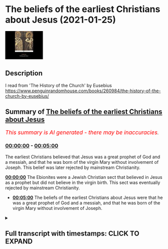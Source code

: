 # The beliefs of the earliest Christians about Jesus (2021-01-25)

![alt The beliefs of the earliest Christians about Jesus](K51AcZBWS68.jpg "The beliefs of the earliest Christians about Jesus")

## Description

I read from 'The History of the Church' by Eusebius 
https://www.penguinrandomhouse.com/books/260984/the-history-of-the-church-by-eusebius/

## Summary of [The beliefs of the earliest Christians about Jesus](https://www.youtube.com/watch?v=K51AcZBWS68)


*<span style="color:red; font-size:125%">This summary is AI generated - there may be inaccuracies</span>. [](/)*

### [00:00:00](https://www.youtube.com/watch?v=K51AcZBWS68&t=0) - [00:05:00](https://www.youtube.com/watch?v=K51AcZBWS68&t=300)

The earliest Christians believed that Jesus was a great prophet of God and a messiah, and that he was born of the virgin Mary without involvement of Joseph. This belief was later rejected by mainstream Christianity.

**[00:00:00](https://www.youtube.com/watch?v=K51AcZBWS68&t=0)** The Ebionites were a Jewish Christian sect that believed in Jesus as a prophet but did not believe in the virgin birth. This sect was eventually rejected by mainstream Christianity.
* **[00:05:00](https://www.youtube.com/watch?v=K51AcZBWS68&t=300)** The beliefs of the earliest Christians about Jesus were that he was a great prophet of God and a messiah, and that he was born of the virgin Mary without involvement of Joseph.

<details><summary><h2>Full transcript with timestamps: CLICK TO EXPAND</h2></summary>

[0:00:00](https://youtu.be/K51AcZBWS68?t=0) i just wanted to make a brief video in response 
to some claims by prominent christian apologists    
[0:00:07](https://youtu.be/K51AcZBWS68?t=7) and polemicists online that the early jewish 
christian sects the ebionites as they're called uh    
[0:00:16](https://youtu.be/K51AcZBWS68?t=16) did not believe in the virgin birth 
now why does this matter because    
[0:00:20](https://youtu.be/K51AcZBWS68?t=20) the early the earliest christians were jewish 
christians and they had beliefs about jesus    
[0:00:26](https://youtu.be/K51AcZBWS68?t=26) and about the jewish law and so on which are 
quite different from later christian orthodoxy    
[0:00:32](https://youtu.be/K51AcZBWS68?t=32) certainly different from paul's ideas which became 
dominant in the second century onwards up to today    
[0:00:39](https://youtu.be/K51AcZBWS68?t=39) and the accusation is that the ebionites as 
they're called these jewish christians did not    
[0:00:44](https://youtu.be/K51AcZBWS68?t=44) believe in the virgin birth so their faith was 
suspect they were heretics anyway so why are we    
[0:00:51](https://youtu.be/K51AcZBWS68?t=51) putting so much store by what they believe they 
didn't quite get their beliefs right now this    
[0:00:56](https://youtu.be/K51AcZBWS68?t=56) is a half truth at best and i want to show why 
uh this is a half-truth uh by referring to the    
[0:01:03](https://youtu.be/K51AcZBWS68?t=63) uh well-known book by eusebius the history of the 
church who is eusebius on the back cover it says    
[0:01:11](https://youtu.be/K51AcZBWS68?t=71) eusebius's account is the only surviving 
historical account of the church during    
[0:01:16](https://youtu.be/K51AcZBWS68?t=76) its crucial first 300 years bishop eusebius 
who was born in ad260 so it's really early    
[0:01:24](https://youtu.be/K51AcZBWS68?t=84) a learned scholar who lived most of his life 
in caesarea in palestine broke new ground in    
[0:01:30](https://youtu.be/K51AcZBWS68?t=90) writing the history and provided a model for all 
later ecclesiastical historians church historians    
[0:01:37](https://youtu.be/K51AcZBWS68?t=97) so uh this book by the way is edited by uh andrew 
luth who's a professor of patristic studies    
[0:01:44](https://youtu.be/K51AcZBWS68?t=104) at the university of durham and at the very back 
he has a glossary of the who's who of eusebius and    
[0:01:51](https://youtu.be/K51AcZBWS68?t=111) he helpfully tells us about the ebionites the word 
is derived from a hebrew word meaning the poor    
[0:01:58](https://youtu.be/K51AcZBWS68?t=118) this may indicate that the original ebionites were 
materially poor or that they thought of themselves    
[0:02:05](https://youtu.be/K51AcZBWS68?t=125) as the poor ones who depend utterly on the grace 
of god and then he goes on they seem to have been    
[0:02:12](https://youtu.be/K51AcZBWS68?t=132) jewish christians who respected christ but 
could not conceive of his relationship to    
[0:02:18](https://youtu.be/K51AcZBWS68?t=138) god as anything other than that of a man 
inspired by god like one of the prophets    
[0:02:24](https://youtu.be/K51AcZBWS68?t=144) eusebius is scornful of jewish christianity this 
is the original faith of the disciples by the way    
[0:02:31](https://youtu.be/K51AcZBWS68?t=151) and knows little about it anyway obviously it 
seems to have been much more important in the    
[0:02:36](https://youtu.be/K51AcZBWS68?t=156) early centuries of christianity than appears 
from the history of the church end quote    
[0:02:42](https://youtu.be/K51AcZBWS68?t=162) now we know there's some for much much scholarship 
in the last 40 50 years that the original    
[0:02:47](https://youtu.be/K51AcZBWS68?t=167) disciples and followers of those 
people like james the brother of jesus    
[0:02:52](https://youtu.be/K51AcZBWS68?t=172) were jewish christians who believe very different 
things than paul believed in the emerging    
[0:02:56](https://youtu.be/K51AcZBWS68?t=176) great church in the second century the 
catholic church and evangelicals today    
[0:03:01](https://youtu.be/K51AcZBWS68?t=181) so the point is what why is this matter what 
they believed about the virgin birth because    
[0:03:06](https://youtu.be/K51AcZBWS68?t=186) if it can be shown they didn't believe in the 
virgin birth that discredits them in the eyes of    
[0:03:11](https://youtu.be/K51AcZBWS68?t=191) many people look muslims believe he he was born of 
a virgin the gospels say he was born of a virgin    
[0:03:17](https://youtu.be/K51AcZBWS68?t=197) these people were just heretics why should we take 
what they say seriously so this is i think the    
[0:03:23](https://youtu.be/K51AcZBWS68?t=203) the agenda behind some uh quite well very well 
known christian apologists who i will not name    
[0:03:28](https://youtu.be/K51AcZBWS68?t=208) because i don't want to get into a tit for tat ad 
hominem with people so what does eusebius tell us    
[0:03:36](https://youtu.be/K51AcZBWS68?t=216) well he tells us something very interesting 
uh and on page 90 of this book this is the    
[0:03:43](https://youtu.be/K51AcZBWS68?t=223) uh the third chapter of eusebius he 
writes this there are two ebionite sects    
[0:03:51](https://youtu.be/K51AcZBWS68?t=231) the first one um says they regard him as him jesus 
as plain and ordinary a man esteemed as righteous    
[0:04:01](https://youtu.be/K51AcZBWS68?t=241) through growth of character and nothing more the 
child of a normal union between a man and mary    
[0:04:08](https://youtu.be/K51AcZBWS68?t=248) and they held that that they must observe every 
detail of the law these are jews basically who    
[0:04:15](https://youtu.be/K51AcZBWS68?t=255) believe in jesus as the messiah as the prophet 
but they believe that he was not born of a virgin    
[0:04:21](https://youtu.be/K51AcZBWS68?t=261) and then you see this goes on a second group went 
by the same name ebia ebionites but escapes the    
[0:04:28](https://youtu.be/K51AcZBWS68?t=268) outrageous absurdity of the first they did 
not deny that the lord was born of a virgin    
[0:04:35](https://youtu.be/K51AcZBWS68?t=275) and the holy spirit but nevertheless shared 
their refusal to acknowledge his pre-existence    
[0:04:40](https://youtu.be/K51AcZBWS68?t=280) as god the word and wisdom thus the impious 
doctrine of the others was their undoing also    
[0:04:47](https://youtu.be/K51AcZBWS68?t=287) especially as they placed equal emphasis 
on the outward observance of the law    
[0:04:52](https://youtu.be/K51AcZBWS68?t=292) they held that the epistles of the apostle 
that means paul of course ought to be rejected    
[0:04:57](https://youtu.be/K51AcZBWS68?t=297) all together calling him a renegade from the 
law and using only the gospel of the hebrews    
[0:05:05](https://youtu.be/K51AcZBWS68?t=305) they treated the the rest with scant respect like 
the others they observe the sabbath and the whole    
[0:05:12](https://youtu.be/K51AcZBWS68?t=312) jewish system so he is very scathing of these 
people but of course they represent the original    
[0:05:18](https://youtu.be/K51AcZBWS68?t=318) uh faith of the disciples who are torah 
observant jews we can see this in the    
[0:05:22](https://youtu.be/K51AcZBWS68?t=322) book of acts it's it states they were and we 
can see uh also that this second group of the    
[0:05:28](https://youtu.be/K51AcZBWS68?t=328) ebonites believed in the virgin birth so there 
seemed to be split between them and i'm not sure    
[0:05:34](https://youtu.be/K51AcZBWS68?t=334) how they split and did they co-mingle or were 
they separate denominations but clearly there    
[0:05:40](https://youtu.be/K51AcZBWS68?t=340) was a group of ebionites who did believe in the 
virgin birth who were jewish christians and some    
[0:05:46](https://youtu.be/K51AcZBWS68?t=346) who didn't believe in the virgin birth so this 
story that the ebio knights didn't believe in the    
[0:05:51](https://youtu.be/K51AcZBWS68?t=351) virgin mary in the virgin birth is wrong it's a 
half-truth uh some were quite orthodox by islamic    
[0:05:58](https://youtu.be/K51AcZBWS68?t=358) standards shall we say that they believed that 
jesus was born of the virgin mary without any    
[0:06:04](https://youtu.be/K51AcZBWS68?t=364) involvement of joseph but also they observe the 
law uh observe they view jesus as just a man a    
[0:06:11](https://youtu.be/K51AcZBWS68?t=371) great prophet of god a messiah which of course is 
exactly what the quran teaches as well so that's a    
[0:06:19](https://youtu.be/K51AcZBWS68?t=379) an amazing coincidence you may say so um i just 
wanted to uh just touch on this point because it's    
[0:06:26](https://youtu.be/K51AcZBWS68?t=386) used against uh to discredit the jewish christians 
this whole thing of the virgin birth and um it's    
[0:06:32](https://youtu.be/K51AcZBWS68?t=392) a distortion of the facts and i just want to get 
that on record for what it's worth till next time  

</details>
